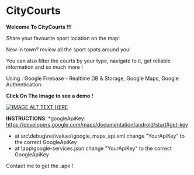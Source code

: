 # CityCourts
<b>Welcome To CityCourts !!! </b>

Share your favourite sport location on the map!

New in town? review all the sport spots around you!

You can also filter the courts by your type, navigate to it, get reliable information and so much more ! 

Using : Google Firebase - Realtime DB & Storage, Google Maps, Google Authentication.

<b> Click On The Image to see a demo ! </b>


[![IMAGE ALT TEXT HERE](https://i.ibb.co/KqcLQq7/citycourts.png)](https://www.youtube.com/watch?v=aXUVrnOXwes&t=1s)

**INSTRUCTIONS**:
*googleApiKey: https://developers.google.com/maps/documentation/android/start#get-key
* at src\debug\res\values\google_maps_api.xml change "YourApiKey" to the correct GoogleApiKey
* at \app\google-services.json change "YourApiKey" to the correct GoogleApiKey

Contact me to get the .apk !
